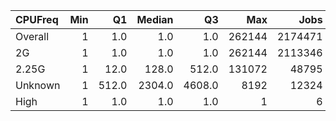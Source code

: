 | CPUFreq   |   Min |    Q1 |   Median |     Q3 |    Max |    Jobs |     Nodeh |   PercentUse |   Users |   Projects |
|:----------|------:|------:|---------:|-------:|-------:|--------:|----------:|-------------:|--------:|-----------:|
| Overall   |     1 |   1.0 |      1.0 |    1.0 | 262144 | 2174471 | 3135599.9 |        100.0 |     742 |        122 |
| 2G        |     1 |   1.0 |      1.0 |    1.0 | 262144 | 2113346 | 2483561.6 |         79.2 |     665 |        114 |
| 2.25G     |     1 |  12.0 |    128.0 |  512.0 | 131072 |   48795 |  627444.0 |         20.0 |     107 |         32 |
| Unknown   |     1 | 512.0 |   2304.0 | 4608.0 |   8192 |   12324 |   24594.3 |          0.8 |      19 |         11 |
| High      |     1 |   1.0 |      1.0 |    1.0 |      1 |       6 |       0.0 |          0.0 |       1 |          1 |